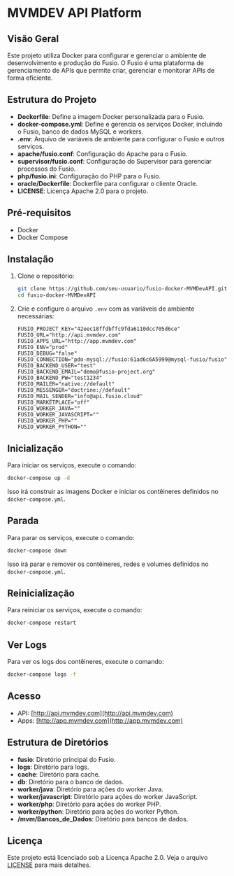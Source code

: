# MVMDEV API Platform

## Visão Geral

Este projeto utiliza Docker para configurar e gerenciar o ambiente de desenvolvimento e produção do Fusio. O Fusio é uma plataforma de gerenciamento de APIs que permite criar, gerenciar e monitorar APIs de forma eficiente.

## Estrutura do Projeto

- **Dockerfile**: Define a imagem Docker personalizada para o Fusio.
- **docker-compose.yml**: Define e gerencia os serviços Docker, incluindo o Fusio, banco de dados MySQL e workers.
- **.env**: Arquivo de variáveis de ambiente para configurar o Fusio e outros serviços.
- **apache/fusio.conf**: Configuração do Apache para o Fusio.
- **supervisor/fusio.conf**: Configuração do Supervisor para gerenciar processos do Fusio.
- **php/fusio.ini**: Configuração do PHP para o Fusio.
- **oracle/Dockerfile**: Dockerfile para configurar o cliente Oracle.
- **LICENSE**: Licença Apache 2.0 para o projeto.

## Pré-requisitos

- Docker
- Docker Compose

## Instalação

1. Clone o repositório:

   ```bash
   git clone https://github.com/seu-usuario/fusio-docker-MVMDevAPI.git
   cd fusio-docker-MVMDevAPI
   ```

2. Crie e configure o arquivo `.env` com as variáveis de ambiente necessárias:

   ```plaintext
   FUSIO_PROJECT_KEY="42eec18ffdbffc9fda6110dcc705d6ce"
   FUSIO_URL="http://api.mvmdev.com"
   FUSIO_APPS_URL="http://app.mvmdev.com"
   FUSIO_ENV="prod"
   FUSIO_DEBUG="false"
   FUSIO_CONNECTION="pdo-mysql://fusio:61ad6c6A5999@mysql-fusio/fusio"
   FUSIO_BACKEND_USER="test"
   FUSIO_BACKEND_EMAIL="demo@fusio-project.org"
   FUSIO_BACKEND_PW="test1234"
   FUSIO_MAILER="native://default"
   FUSIO_MESSENGER="doctrine://default"
   FUSIO_MAIL_SENDER="info@api.fusio.cloud"
   FUSIO_MARKETPLACE="off"
   FUSIO_WORKER_JAVA=""
   FUSIO_WORKER_JAVASCRIPT=""
   FUSIO_WORKER_PHP=""
   FUSIO_WORKER_PYTHON=""
   ```

## Inicialização

Para iniciar os serviços, execute o comando:

```bash
docker-compose up -d
```

Isso irá construir as imagens Docker e iniciar os contêineres definidos no `docker-compose.yml`.

## Parada

Para parar os serviços, execute o comando:

```bash
docker-compose down
```

Isso irá parar e remover os contêineres, redes e volumes definidos no `docker-compose.yml`.

## Reinicialização

Para reiniciar os serviços, execute o comando:

```bash
docker-compose restart
```

## Ver Logs

Para ver os logs dos contêineres, execute o comando:

```bash
docker-compose logs -f
```

## Acesso

- API: [http://api.mvmdev.com](http://api.mvmdev.com)
- Apps: [http://app.mvmdev.com](http://app.mvmdev.com)

## Estrutura de Diretórios

- **fusio**: Diretório principal do Fusio.
- **logs**: Diretório para logs.
- **cache**: Diretório para cache.
- **db**: Diretório para o banco de dados.
- **worker/java**: Diretório para ações do worker Java.
- **worker/javascript**: Diretório para ações do worker JavaScript.
- **worker/php**: Diretório para ações do worker PHP.
- **worker/python**: Diretório para ações do worker Python.
- **/mvm/Bancos_de_Dados**: Diretório para bancos de dados.

## Licença

Este projeto está licenciado sob a Licença Apache 2.0. Veja o arquivo [LICENSE](./LICENSE) para mais detalhes.
